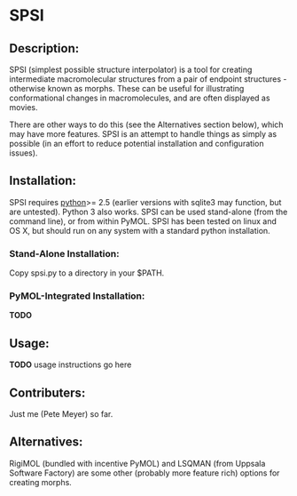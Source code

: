 # SPSI

## Description:

SPSI (simplest possible structure interpolator) is a tool for creating intermediate macromolecular structures from a pair of endpoint structures - otherwise known as morphs.  These can be useful for illustrating conformational changes in macromolecules, and are often displayed as movies.

There are other ways to do this (see the Alternatives section below), which may have more features.  SPSI is an attempt to handle things as simply as possible (in an effort to reduce potential installation and configuration issues).


## Installation:
SPSI requires [python](http://www.python.org)>= 2.5 (earlier versions with sqlite3 may function, but are untested).  Python 3 also works.  SPSI can be used stand-alone (from the command line), or from within PyMOL.  SPSI has been tested on linux and OS X, but should run on any system with a standard python installation.

### Stand-Alone Installation: 

Copy spsi.py to a directory in your $PATH.

### PyMOL-Integrated Installation:

**TODO**

## Usage:
**TODO** usage instructions go here


## Contributers:
Just me (Pete Meyer) so far.

## Alternatives:
RigiMOL (bundled with incentive PyMOL) and LSQMAN (from Uppsala Software Factory) are some other (probably more feature rich) options for creating morphs.

